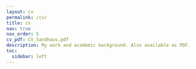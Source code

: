 ```yaml
---
layout: cv
permalink: /cv/
title: cv
nav: true
nav_order: 5
cv_pdf: CV_Sandhaus.pdf
description: My work and academic background. Also available as PDF. 
toc:
  sidebar: left
---
```

